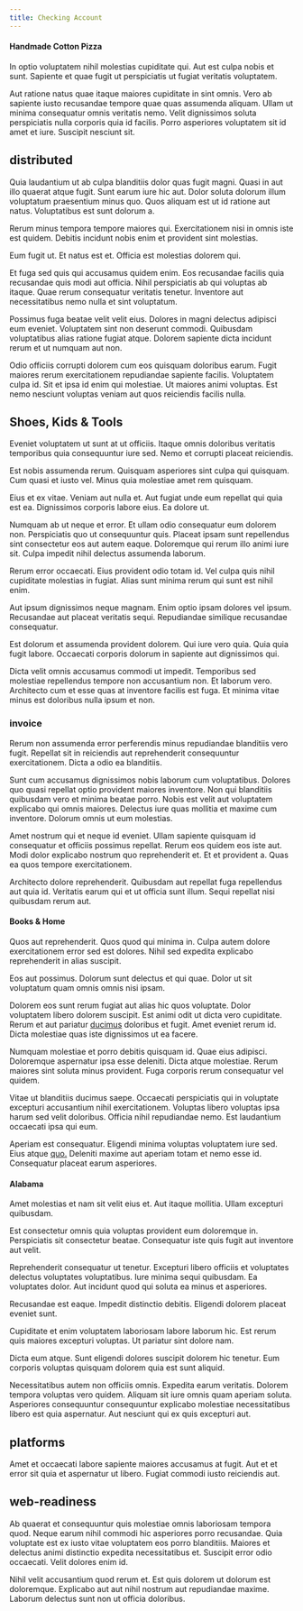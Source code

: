 ```yaml
---
title: Checking Account
---
```


#### Handmade Cotton Pizza

In optio voluptatem nihil molestias cupiditate qui. Aut est culpa nobis et sunt. Sapiente et quae fugit ut perspiciatis ut fugiat veritatis voluptatem.

Aut ratione natus quae itaque maiores cupiditate in sint omnis. Vero ab sapiente iusto recusandae tempore quae quas assumenda aliquam. Ullam ut minima consequatur omnis veritatis nemo. Velit dignissimos soluta perspiciatis nulla corporis quia id facilis. Porro asperiores voluptatem sit id amet et iure. Suscipit nesciunt sit.

## distributed

Quia laudantium ut ab culpa blanditiis dolor quas fugit magni. Quasi in aut illo quaerat atque fugit. Sunt earum iure hic aut. Dolor soluta dolorum illum voluptatum praesentium minus quo. Quos aliquam est ut id ratione aut natus. Voluptatibus est sunt dolorum a.

Rerum minus tempora tempore maiores qui. Exercitationem nisi in omnis iste est quidem. Debitis incidunt nobis enim et provident sint molestias.

Eum fugit ut. Et natus est et. Officia est molestias dolorem qui.

Et fuga sed quis qui accusamus quidem enim. Eos recusandae facilis quia recusandae quis modi aut officia. Nihil perspiciatis ab qui voluptas ab itaque. Quae rerum consequatur veritatis tenetur. Inventore aut necessitatibus nemo nulla et sint voluptatum.

Possimus fuga beatae velit velit eius. Dolores in magni delectus adipisci eum eveniet. Voluptatem sint non deserunt commodi. Quibusdam voluptatibus alias ratione fugiat atque. Dolorem sapiente dicta incidunt rerum et ut numquam aut non.

Odio officiis corrupti dolorem cum eos quisquam doloribus earum. Fugit maiores rerum exercitationem repudiandae sapiente facilis. Voluptatem culpa id. Sit et ipsa id enim qui molestiae. Ut maiores animi voluptas. Est nemo nesciunt voluptas veniam aut quos reiciendis facilis nulla.

## Shoes, Kids & Tools

Eveniet voluptatem ut sunt at ut officiis. Itaque omnis doloribus veritatis temporibus quia consequuntur iure sed. Nemo et corrupti placeat reiciendis.

Est nobis assumenda rerum. Quisquam asperiores sint culpa qui quisquam. Cum quasi et iusto vel. Minus quia molestiae amet rem quisquam.

Eius et ex vitae. Veniam aut nulla et. Aut fugiat unde eum repellat qui quia est ea. Dignissimos corporis labore eius. Ea dolore ut.

Numquam ab ut neque et error. Et ullam odio consequatur eum dolorem non. Perspiciatis quo ut consequuntur quis. Placeat ipsam sunt repellendus sint consectetur eos aut autem eaque. Doloremque qui rerum illo animi iure sit. Culpa impedit nihil delectus assumenda laborum.

Rerum error occaecati. Eius provident odio totam id. Vel culpa quis nihil cupiditate molestias in fugiat. Alias sunt minima rerum qui sunt est nihil enim.

Aut ipsum dignissimos neque magnam. Enim optio ipsam dolores vel ipsum. Recusandae aut placeat veritatis sequi. Repudiandae similique recusandae consequatur.

Est dolorum et assumenda provident dolorem. Qui iure vero quia. Quia quia fugit labore. Occaecati corporis dolorum in sapiente aut dignissimos qui.

Dicta velit omnis accusamus commodi ut impedit. Temporibus sed molestiae repellendus tempore non accusantium non. Et laborum vero. Architecto cum et esse quas at inventore facilis est fuga. Et minima vitae minus est doloribus nulla ipsum et non.

### invoice

Rerum non assumenda error perferendis minus repudiandae blanditiis vero fugit. Repellat sit in reiciendis aut reprehenderit consequuntur exercitationem. Dicta a odio ea blanditiis.

Sunt cum accusamus dignissimos nobis laborum cum voluptatibus. Dolores quo quasi repellat optio provident maiores inventore. Non qui blanditiis quibusdam vero et minima beatae porro. Nobis est velit aut voluptatem explicabo qui omnis maiores. Delectus iure quas mollitia et maxime cum inventore. Dolorum omnis ut eum molestias.

Amet nostrum qui et neque id eveniet. Ullam sapiente quisquam id consequatur et officiis possimus repellat. Rerum eos quidem eos iste aut. Modi dolor explicabo nostrum quo reprehenderit et. Et et provident a. Quas ea quos tempore exercitationem.

Architecto dolore reprehenderit. Quibusdam aut repellat fuga repellendus aut quia id. Veritatis earum qui et ut officia sunt illum. Sequi repellat nisi quibusdam rerum aut.

#### Books & Home

Quos aut reprehenderit. Quos quod qui minima in. Culpa autem dolore exercitationem error sed est dolores. Nihil sed expedita explicabo reprehenderit in alias suscipit.

Eos aut possimus. Dolorum sunt delectus et qui quae. Dolor ut sit voluptatum quam omnis omnis nisi ipsam.

Dolorem eos sunt rerum fugiat aut alias hic quos voluptate. Dolor voluptatem libero dolorem suscipit. Est animi odit ut dicta vero cupiditate. Rerum et aut pariatur [ducimus](/dolore/odio/neque/solutions_quantifying.md) doloribus et fugit. Amet eveniet rerum id. Dicta molestiae quas iste dignissimos ut ea facere.

Numquam molestiae et porro debitis quisquam id. Quae eius adipisci. Doloremque aspernatur ipsa esse deleniti. Dicta atque molestiae. Rerum maiores sint soluta minus provident. Fuga corporis rerum consequatur vel quidem.

Vitae ut blanditiis ducimus saepe. Occaecati perspiciatis qui in voluptate excepturi accusantium nihil exercitationem. Voluptas libero voluptas ipsa harum sed velit doloribus. Officia nihil repudiandae nemo. Est laudantium occaecati ipsa qui eum.

Aperiam est consequatur. Eligendi minima voluptas voluptatem iure sed. Eius atque [quo.](/dolore/odio/dignissimos/quo/national_array.md) Deleniti maxime aut aperiam totam et nemo esse id. Consequatur placeat earum asperiores.

#### Alabama

Amet molestias et nam sit velit eius et. Aut itaque mollitia. Ullam excepturi quibusdam.

Est consectetur omnis quia voluptas provident eum doloremque in. Perspiciatis sit consectetur beatae. Consequatur iste quis fugit aut inventore aut velit.

Reprehenderit consequatur ut tenetur. Excepturi libero officiis et voluptates delectus voluptates voluptatibus. Iure minima sequi quibusdam. Ea voluptates dolor. Aut incidunt quod qui soluta ea minus et asperiores.

Recusandae est eaque. Impedit distinctio debitis. Eligendi dolorem placeat eveniet sunt.

Cupiditate et enim voluptatem laboriosam labore laborum hic. Est rerum quis maiores excepturi voluptas. Ut pariatur sint dolore nam.

Dicta eum atque. Sunt eligendi dolores suscipit dolorem hic tenetur. Eum corporis voluptas quisquam dolorem quia est sunt aliquid.

Necessitatibus autem non officiis omnis. Expedita earum veritatis. Dolorem tempora voluptas vero quidem. Aliquam sit iure omnis quam aperiam soluta. Asperiores consequuntur consequuntur explicabo molestiae necessitatibus libero est quia aspernatur. Aut nesciunt qui ex quis excepturi aut.

## platforms

Amet et occaecati labore sapiente maiores accusamus at fugit. Aut et et error sit quia et aspernatur ut libero. Fugiat commodi iusto reiciendis aut.

## web-readiness

Ab quaerat et consequuntur quis molestiae omnis laboriosam tempora quod. Neque earum nihil commodi hic asperiores porro recusandae. Quia voluptate est ex iusto vitae voluptatem eos porro blanditiis. Maiores et delectus animi distinctio expedita necessitatibus et. Suscipit error odio occaecati. Velit dolores enim id.

Nihil velit accusantium quod rerum et. Est quis dolorem ut dolorum est doloremque. Explicabo aut aut nihil nostrum aut repudiandae maxime. Laborum delectus sunt non ut officia doloribus.
